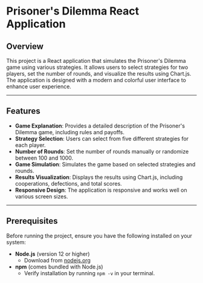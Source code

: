 # Prisoner's Dilemma React Application


## Overview

This project is a React application that simulates the Prisoner's Dilemma game using various strategies. It allows users to select strategies for two players, set the number of rounds, and visualize the results using Chart.js. The application is designed with a modern and colorful user interface to enhance user experience.

---

## Features

- **Game Explanation**: Provides a detailed description of the Prisoner's Dilemma game, including rules and payoffs.
- **Strategy Selection**: Users can select from five different strategies for each player.
- **Number of Rounds**: Set the number of rounds manually or randomize between 100 and 1000.
- **Game Simulation**: Simulates the game based on selected strategies and rounds.
- **Results Visualization**: Displays the results using Chart.js, including cooperations, defections, and total scores.
- **Responsive Design**: The application is responsive and works well on various screen sizes.

---

## Prerequisites

Before running the project, ensure you have the following installed on your system:

- **Node.js** (version 12 or higher)
  - Download from [nodejs.org](https://nodejs.org/)
- **npm** (comes bundled with Node.js)
  - Verify installation by running `npm -v` in your terminal.

